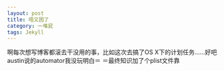 ```yaml
---
layout: post
title: 唔又困了
category: 一堆屁
tags: Jekyll
---
```


啊每次想写博客都滚去干没用的事，比如这次去搞了OS X下的计划任务......好吧austin说的automator我没玩明白＝ ＝最终知识加了个plist文件靠

